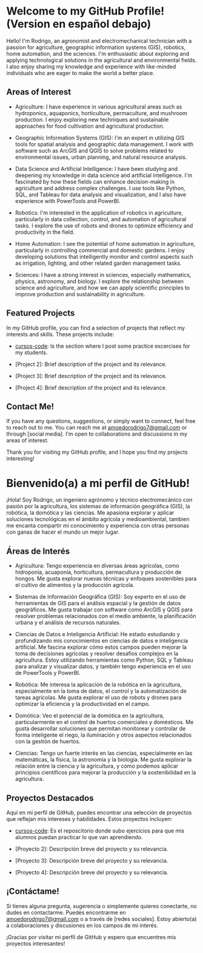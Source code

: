 # Welcome to my GitHub Profile! (Version en español debajo)

Hello! I'm Rodrigo, an agronomist and electromechanical technician with a passion for agriculture, geographic information systems (GIS), robotics, home automation, and the sciences. I'm enthusiastic about exploring and applying technological solutions in the agricultural and environmental fields. I also enjoy sharing my knowledge and experience with like-minded individuals who are eager to make the world a better place.

## Areas of Interest

- Agriculture: I have experience in various agricultural areas such as hydroponics, aquaponics, horticulture, permaculture, and mushroom production. I enjoy exploring new techniques and sustainable approaches for food cultivation and agricultural production.

- Geographic Information Systems (GIS): I'm an expert in utilizing GIS tools for spatial analysis and geographic data management. I work with software such as ArcGIS and QGIS to solve problems related to environmental issues, urban planning, and natural resource analysis.

- Data Science and Artificial Intelligence: I have been studying and deepening my knowledge in data science and artificial intelligence. I'm fascinated by how these fields can enhance decision-making in agriculture and address complex challenges. I use tools like Python, SQL, and Tableau for data analysis and visualization, and I also have experience with PowerTools and PowerBI.

- Robotics: I'm interested in the application of robotics in agriculture, particularly in data collection, control, and automation of agricultural tasks. I explore the use of robots and drones to optimize efficiency and productivity in the field.

- Home Automation: I see the potential of home automation in agriculture, particularly in controlling commercial and domestic gardens. I enjoy developing solutions that intelligently monitor and control aspects such as irrigation, lighting, and other related garden management tasks.

- Sciences: I have a strong interest in sciences, especially mathematics, physics, astronomy, and biology. I explore the relationship between science and agriculture, and how we can apply scientific principles to improve production and sustainability in agriculture.

## Featured Projects

In my GitHub profile, you can find a selection of projects that reflect my interests and skills. These projects include:

- [cursos-code](https://github.com/AmoedoRodrigo/cursos-code): Is the section where I post some practice excercises for my students.

- [Project 2]: Brief description of the project and its relevance.

- [Project 3]: Brief description of the project and its relevance.

- [Project 4]: Brief description of the project and its relevance.

## Contact Me!

If you have any questions, suggestions, or simply want to connect, feel free to reach out to me. You can reach me at amoedorodrigo7@gmail.com or through [social media]. I'm open to collaborations and discussions in my areas of interest.

Thank you for visiting my GitHub profile, and I hope you find my projects interesting!

# Bienvenido(a) a mi perfil de GitHub!

¡Hola! Soy Rodrigo, un ingeniero agrónomo y técnico electromecánico con pasión por la agricultura, los sistemas de información geográfica (GIS), la robótica, la domótica y las ciencias. Me apasiona explorar y aplicar soluciones tecnológicas en el ámbito agrícola y medioambiental, tambien me encanta compartir mi conocimiento y experiencia con otras personas con ganas de hacer el mundo un mejor lugar.

## Áreas de Interés

- Agricultura: Tengo experiencia en diversas áreas agrícolas, como hidroponía, acuaponía, horticultura, permacultura y producción de hongos. Me gusta explorar nuevas técnicas y enfoques sostenibles para el cultivo de alimentos y la producción agrícola.

- Sistemas de Información Geográfica (GIS): Soy experto en el uso de herramientas de GIS para el análisis espacial y la gestión de datos geográficos. Me gusta trabajar con software como ArcGIS y QGIS para resolver problemas relacionados con el medio ambiente, la planificación urbana y el análisis de recursos naturales.

- Ciencias de Datos e Inteligencia Artificial: He estado estudiando y profundizando mis conocimientos en ciencias de datos e inteligencia artificial. Me fascina explorar cómo estos campos pueden mejorar la toma de decisiones agrícolas y resolver desafíos complejos en la agricultura. Estoy utilizando herramientas como Python, SQL y Tableau para analizar y visualizar datos, y también tengo experiencia en el uso de PowerTools y PowerBI.
  
- Robótica: Me interesa la aplicación de la robótica en la agricultura, especialmente en la toma de datos, el control y la automatización de tareas agrícolas. Me gusta explorar el uso de robots y drones para optimizar la eficiencia y la productividad en el campo.

- Domótica: Veo el potencial de la domótica en la agricultura, particularmente en el control de huertos comerciales y domésticos. Me gusta desarrollar soluciones que permitan monitorear y controlar de forma inteligente el riego, la iluminación y otros aspectos relacionados con la gestión de huertos.

- Ciencias: Tengo un fuerte interés en las ciencias, especialmente en las matemáticas, la física, la astronomía y la biología. Me gusta explorar la relación entre la ciencia y la agricultura, y cómo podemos aplicar principios científicos para mejorar la producción y la sostenibilidad en la agricultura.

## Proyectos Destacados

Aquí en mi perfil de GitHub, puedes encontrar una selección de proyectos que reflejan mis intereses y habilidades. Estos proyectos incluyen:

- [cursos-code](https://github.com/AmoedoRodrigo/cursos-code): Es el reposcitorio donde subo ejercicios para que mis alumnos puedan practicar lo que van aprendiendo.

- [Proyecto 2]: Descripción breve del proyecto y su relevancia.

- [Proyecto 3]: Descripción breve del proyecto y su relevancia.

- [Proyecto 4]: Descripción breve del proyecto y su relevancia.

## ¡Contáctame!

Si tienes alguna pregunta, sugerencia o simplemente quieres conectarte, no dudes en contactarme. Puedes encontrarme en amoedorodrigo7@gmail.com o a través de [redes sociales]. Estoy abierto(a) a colaboraciones y discusiones en los campos de mi interés.

¡Gracias por visitar mi perfil de GitHub y espero que encuentres mis proyectos interesantes!




<!--
**AmoedoRodrigo/AmoedoRodrigo** is a ✨ _special_ ✨ repository because its `README.md` (this file) appears on your GitHub profile.

Here are some ideas to get you started:

- 🔭 I’m currently working on ...
- 🌱 I’m currently learning ...
- 👯 I’m looking to collaborate on ...
- 🤔 I’m looking for help with ...
- 💬 Ask me about ...
- 📫 How to reach me: ...
- 😄 Pronouns: ...
- ⚡ Fun fact: ...
-->
